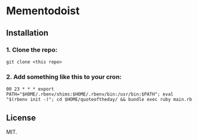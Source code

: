 Mementodoist
============

Installation
------------

### 1. Clone the repo:

```
git clone <this repo>
```

### 2. Add something like this to your cron:

```
00 23 * * * export PATH="$HOME/.rbenv/shims:$HOME/.rbenv/bin:/usr/bin:$PATH"; eval "$(rbenv init -)"; cd $HOME/quoteoftheday/ && bundle exec ruby main.rb
```

License
-------

MIT.
